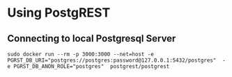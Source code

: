 # Using PostgREST

## Connecting to local Postgresql Server
```
sudo docker run --rm -p 3000:3000 --net=host -e PGRST_DB_URI="postgres://postgres:password@127.0.0.1:5432/postgres"  -e PGRST_DB_ANON_ROLE="postgres"  postgrest/postgrest
```
